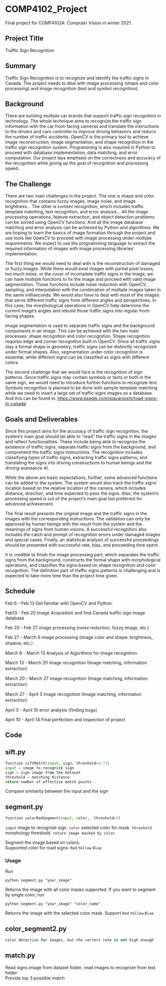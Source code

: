 # COMP4102_Project

Final project for COMP4102A: Computer Vision in winter 2021.

## Project Title
Traffic Sign Recognition

## Summary
Traffic Sign Recognition is to recognize and identify the traffic signs in Canada. The project needs to deal with image processing (shape and color processing)  and image recognition (text and symbol recognition).

## Background
There are existing multiple car brands that support traffic sign recognition in technology. The whole technique aims to recognize the traffic sign information with the car front-facing cameras and translate the instructions to the drivers and cars controller to improve driving behaviors and reduce the number of traffic accidents. OpenCV is the primary tool to achieve image reconstruction, image segmentation, and shape recognition in the traffic sign recognition system. Programming is also required in Python to proceed with database implementation, data matching, and error computation. Our project lays emphasis on the correctness and accuracy of the recognition while giving up the goal of recognition and processing speed. 

## The Challenge
There are two main challenges in the project. The one is shape and color recognition that contains fuzzy images, image noise, and image brightness… The other is content recognition, which includes traffic template matching, text recognition, and error analysis... All the image processing operations, feature extraction, and object detection problems can be solved using OpenCV functions. And all the image database matching and error analysis can be achieved by Python and algorithms. We are hoping to learn the basics of image formation through the project and use tools like OpenCV to proceed with image processing under multiple requirements. We expect to use the programming language to extract the required information of images with image processing libraries’ implementation. 

The first thing we would need to deal with is the reconstruction of damaged or fuzzy images. While there would exist images with partial pixel losses, too much noise, or the cover of incomplete traffic signs in the image, we can have multiple functions to fix the image and proceed with valid image segmentation. Those functions include noise reduction with OpenCV, sampling, and interpolation with the combination of multiple images taken in the same milliseconds. We would also have to deal with most of the images that serve different traffic signs from different angles and perspectives. In this case, the morphological operations in OpenCV help determine the current image’s angles and rebuild those traffic signs into regular front-facing shapes. 


Image segmentation is used to separate traffic signs and the background components in an image. This can be achieved with the two main processes: shape recognition and color recognition. Shape recognition requires edge and corner recognition built-in OpenCV. Since all traffic signs stay a formal shape in geometry, traffic signs can be distinctly recognized under formal shapes. Also, segmentation under color recognition is essential, while different signs can be classified as signs with different colors. 

The second challenge that we would face is the recognition of sign patterns. Since traffic signs may contain symbols or texts or both in the same sign, we would need to introduce further functions to recognize text. Symbols recognition is planned to be done with sample template matching while we need to insert a large set of traffic signs images as a database. And this can be found in: 
https://www.kaggle.com/stavanjoshi/road-signs-in-canada


## Goals and Deliverables
Since this project aims for the accuracy of traffic sign recognition, the system’s main goal should be able to “read” the traffic signs in the images and reflect functionalities. These include being able to recognize the existence of traffic signs, separate traffic signs from the background, and comprehend the traffic signs instructions. The recognition includes classifying types of traffic signs, extracting traffic signs patterns, and translating the signs into driving constructions to human beings and the driving assistance AI. 

While the above are basic expectations, further, some advanced functions can be added to the system. The system would also track the traffic signs’ location based on the relative location of the camera, which includes distance, direction, and time expected to pass the signs. Also, the system’s processing speed is out of the project’s main goal but preferred for advanced achievement. 


The final result presents the original image and the traffic signs in the images with the corresponding instructions. The validation can only be approved by human beings with the result from the system and the meanings of signs from human visions. A successful recognition also includes the catch and prompt of recognition errors under damaged images and special cases. Finally, an statistical analysis of successful proceedings should be presented with successful rate, bias, and proceeding time spent. 

It is credible to finish the image processing part, which separates the traffic signs from the background, constructs the formal shape with morphological operations, and classifies the signs based on shape recognition and color recognition. The definition part of traffic signs patterns is challenging and is expected to take more time than the project time given. 

## Schedule

Feb 6 - Feb 13	Get familiar with OpenCV and Python.

Feb13 - Feb 20	Image Acquisition and find Canada traffic sign image database

Feb 20 - Feb 27	image processing (noise reduction, fuzzy image, etc.)

Feb 27 - March 6	image processing (image color and shape: brightness, shadow, etc.）

March 6 - March 13	Analysis of Algorithms for image recognition

March 13 - March 20	image recognition (Image matching, information extraction）

March 20 - March 27	image recognition (Image matching, information extraction）

March 27 - April 3	image recognition (Image matching, information extraction）

April 3 - April 10	error analysis (finding bugs)

April 10 - April 14	Final perfection and inspection of project



## Code

## sift.py
```python
function siftMatch(input, sign, threshold=0.75)
input = image to recognize sign
sign = sign image from the dataset
threshold = matching distance
return number of effective match points
```
Compare similarity between the input and the sign

## segment.py
```python
function colorRedSegment(input, color,  threshold=5)
```
```input``` image to recognize sign. 
```color``` selected color for mask. 
```threshold``` morphology threshold. 
```return image masked by color```

Segment the image based on colors.     
Supported color for road signs: ```Red``` ```Yellow``` ```Blue```

### Usage
Run
```
python segment.py "your_image"
```
Returns the image with all color masks supported. If you want to segment by single color, run
```
python segment.py "your_image" "color_name"
```
Returns the image with the selected color mask. Support ```Red``` ```Yellow``` ```Blue```

## color_segment2.py
```python
color detection for images, but the correct rate is not high enough
```

## match.py
Read signs image from dataset folder, read images to recognize from test folder   
Provide top 3 possible match

